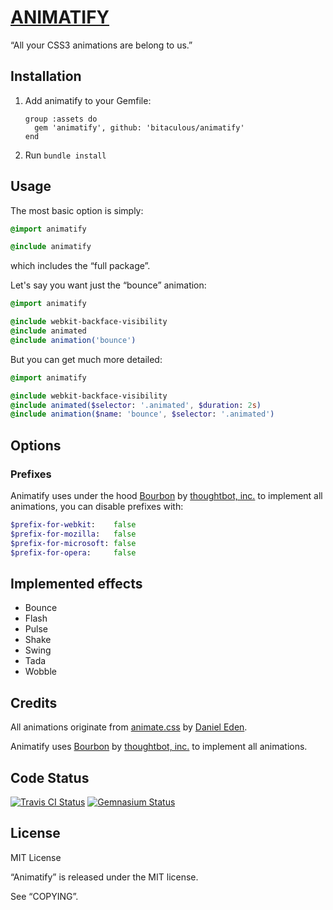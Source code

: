 [ANIMATIFY](https://github.com/bitaculous/animatify "Animatify")
================================================================

“All your CSS3 animations are belong to us.”

Installation
------------

1. Add animatify to your Gemfile:

    ```
    group :assets do
      gem 'animatify', github: 'bitaculous/animatify'
    end
    ```

2. Run `bundle install`

Usage
-----

The most basic option is simply:

```sass
@import animatify

@include animatify
```

which includes the “full package”.

Let's say you want just the “bounce” animation:

```sass
@import animatify

@include webkit-backface-visibility
@include animated
@include animation('bounce')
```

But you can get much more detailed:

```sass
@import animatify

@include webkit-backface-visibility
@include animated($selector: '.animated', $duration: 2s)
@include animation($name: 'bounce', $selector: '.animated')
```

Options
-------

### Prefixes

Animatify uses under the hood [Bourbon](https://github.com/thoughtbot/bourbon "Bourbon") by [thoughtbot, inc.](http://robots.thoughtbot.com "thoughtbot, inc.") to implement
all animations, you can disable prefixes with:

```sass
$prefix-for-webkit:    false
$prefix-for-mozilla:   false
$prefix-for-microsoft: false
$prefix-for-opera:     false
```

Implemented effects
-------------------

* Bounce
* Flash
* Pulse
* Shake
* Swing
* Tada
* Wobble

Credits
-------

All animations originate from [animate.css](https://github.com/daneden/animate.css "animate.css") by [Daniel Eden](https://github.com/daneden "Daniel Eden").

Animatify uses [Bourbon](https://github.com/thoughtbot/bourbon "Bourbon") by [thoughtbot, inc.](http://robots.thoughtbot.com "thoughtbot, inc.") to implement
all animations.

Code Status
-----------

[<img src="https://secure.travis-ci.org/bitaculous/animatify.png" title="Travis CI Status" alt="Travis CI Status" />](http://travis-ci.org/bitaculous/animatify)
[<img src="https://gemnasium.com/bitaculous/animatify.png?travis" title="Gemnasium Status" alt="Gemnasium Status" />](https://gemnasium.com/bitaculous/animatify)

License
-------

MIT License

“Animatify” is released under the MIT license.

See “COPYING”.